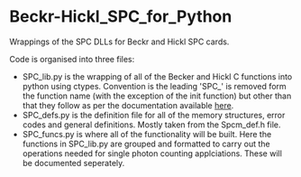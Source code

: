 # Beckr-Hickl_SPC_for_Python
Wrappings of the SPC DLLs for Beckr and Hickl SPC cards.</br>

Code is organised into three files:</br>
- SPC_lib.py is the wrapping of all of the Becker and Hickl C functions into python using ctypes. Convention is the leading 'SPC_' is removed form the function name (with the exception of the init function) but other than that they follow as per the documentation available [here](https://www.becker-hickl.com/wp-content/uploads/2018/12/opm-SPCM-DLL.pdf).</br>
- SPC_defs.py is the definition file for all of the memory structures, error codes and general definitions. Mostly taken from the Spcm_def.h file.</br>
- SPC_funcs.py is where all of the functionality will be built. Here the functions in SPC_lib.py are grouped and formatted to carry out the operations needed for single photon counting applciations. These will be documented seperately.</br>
